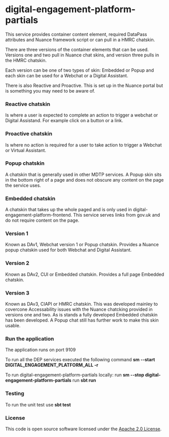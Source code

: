 
# digital-engagement-platform-partials

This service provides container content element, required DataPass attributes and Nuance framework script or can 
pull in a HMRC chatskin.

There are three versions of the container elements that can be used. Versions one and two pull in Nuance chat skins,
and version three pulls in the HMRC chatskin. 

Each version can be one of two types of skin: Embedded or Popup and each skin can be used for a Webchat or a
Digital Assistant.

There is also Reactive and Proactive. This is set up in the Nuance portal but is something you may need to be aware of.

### Reactive chatskin
Is where a user is expected to complete an action to trigger a webchat or Digital Assistand. For example click on 
a button or a link.

### Proactive chatskin
Is where no action is required for a user to take action to trigger a Webchat or Virtual Assistant.

### Popup chatskin
A chatskin that is generally used in other MDTP services. A Popup skin sits in the bottom right of a page and does not 
obscure any content on the page the service uses.

### Embedded chatskin
A chatskin that takes up the whole paged and is only used in digital-engagement-platform-frontend. This service serves links from gov.uk 
and do not require content on the page.

### Version 1
Known as DAv1, Webchat version 1 or Popup chatskin. Provides a Nuance popup chatskin used for both Webchat and Digital Assistant.

### Version 2
Known as DAv2, CUI or Embedded chatskin. Provides a full page Embedded chatskin.

### Version 3
Known as DAv3, CIAPI or HMRC chatskin. This was developed mainley to covercone Accessability issues with the Nuance chatcking 
provided in versions one and two. As is stands a fully developed Embedded chatskin has been developed. A Popup chat still has
further work to make this skin usable. 

### Run the application
The application runs on port 9109

To run all the DEP services executed the following command 
**sm --start DIGITAL_ENGAGEMENT_PLATFORM_ALL -r**

To run digital-engagement-platform-partials locally:
run **sm --stop digital-engagement-platform-partials**
run **sbt run**

### Testing
To run the unit test use **sbt test**

### License

This code is open source software licensed under the [Apache 2.0 License]("http://www.apache.org/licenses/LICENSE-2.0.html").
